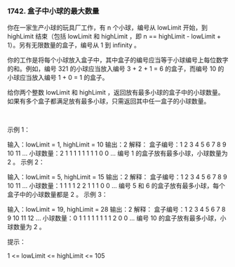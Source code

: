 ### 1742. 盒子中小球的最大数量

你在一家生产小球的玩具厂工作，有 n 个小球，编号从 lowLimit 开始，到 highLimit 结束（包括 lowLimit 和 highLimit ，即 n == highLimit - lowLimit + 1）。另有无限数量的盒子，编号从 1 到 infinity 。

你的工作是将每个小球放入盒子中，其中盒子的编号应当等于小球编号上每位数字的和。例如，编号 321 的小球应当放入编号 3 + 2 + 1 = 6 的盒子，而编号 10 的小球应当放入编号 1 + 0 = 1 的盒子。

给你两个整数 lowLimit 和 highLimit ，返回放有最多小球的盒子中的小球数量。如果有多个盒子都满足放有最多小球，只需返回其中任一盒子的小球数量。

 

示例 1：

输入：lowLimit = 1, highLimit = 10
输出：2
解释：
盒子编号：1 2 3 4 5 6 7 8 9 10 11 ...
小球数量：2 1 1 1 1 1 1 1 1 0  0  ...
编号 1 的盒子放有最多小球，小球数量为 2 。
示例 2：

输入：lowLimit = 5, highLimit = 15
输出：2
解释：
盒子编号：1 2 3 4 5 6 7 8 9 10 11 ...
小球数量：1 1 1 1 2 2 1 1 1 0  0  ...
编号 5 和 6 的盒子放有最多小球，每个盒子中的小球数量都是 2 。
示例 3：

输入：lowLimit = 19, highLimit = 28
输出：2
解释：
盒子编号：1 2 3 4 5 6 7 8 9 10 11 12 ...
小球数量：0 1 1 1 1 1 1 1 1 2  0  0  ...
编号 10 的盒子放有最多小球，小球数量为 2 。
 

提示：

1 <= lowLimit <= highLimit <= 105
